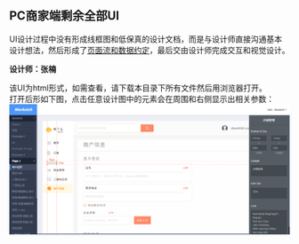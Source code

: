 ## PC商家端剩余全部UI

UI设计过程中没有形成线框图和低保真的设计文档，而是与设计师直接沟通基本设计想法，然后形成了[页面流和数据约定](page_flow_PC.md)，最后交由设计师完成交互和视觉设计。

**设计师：张楠**

该UI为html形式，如需查看，请下载本目录下所有文件然后用浏览器打开。  
打开后形如下图，点击任意设计图中的元素会在周围和右侧显示出相关参数：
![截图](截图.jpg)